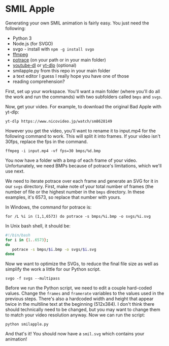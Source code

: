 # SMIL Apple

Generating your own SMIL animation is fairly easy. You just need the following:
* Python 3
* Node.js (for SVGO)
* svgo - install with `npm -g install svgo`
* [ffmpeg](https://ffmpeg.org/)
* [potrace](http://potrace.sourceforge.net/) (on your path or in your main folder)
* [youtube-dl](https://github.com/ytdl-org/youtube-dl) or [yt-dlp](https://github.com/yt-dlp/yt-dlp) (optional)
* smilapple.py from this repo in your main folder
* a text editor I guess I really hope you have one of those
* reading comprehension?

First, set up your workspace. You'll want a main folder (where you'll do all the work and run the commands) with two subfolders called `bmps` and `svgs`.

Now, get your video. For example, to download the original Bad Apple with yt-dlp:

```
yt-dlp https://www.nicovideo.jp/watch/sm8628149
```

However you get the video, you'll want to rename it to input.mp4 for the following command to work. This will split it into frames. If your video isn't 30fps, replace the fps in the command.

```
ffmpeg -i input.mp4 -vf fps=30 bmps/%d.bmp
```

You now have a folder with a bmp of each frame of your video. Unfortunately, we need BMPs because of potrace's limitations, which we'll use next.

We need to iterate potrace over each frame and generate an SVG for it in our `svgs` directory. First, make note of your total number of frames (the number of file or the highest number in the `bmps` directory. In these examples, it's 6573, so replace that number with yours.

In Windows, the command for potrace is:

```
for /L %i in (1,1,6573) do potrace -s bmps/%i.bmp -o svgs/%i.svg
```

In Unix bash shell, it should be:

```sh
#!/bin/bash
for i in {1..6573};
do
   potrace -s bmps/$i.bmp -o svgs/$i.svg
done
```

Now we want to optimize the SVGs, to reduce the final file size as well as simplify the work a little for our Python script.

```
svgo -f svgs --multipass
```

Before we run the Python script, we need to edit a couple hard-coded values. Change the `frames` and `framerate` variables to the values used in the previous steps. There's also a hardcoded width and height that appear twice in the multiline text at the beginning (512x384). I don't think there should technically need to be changed, but you may want to change them to match your video resolution anyway. Now we can run the script:

```
python smilapple.py
```

And that's it! You should now have a `smil.svg` which contains your animation!
